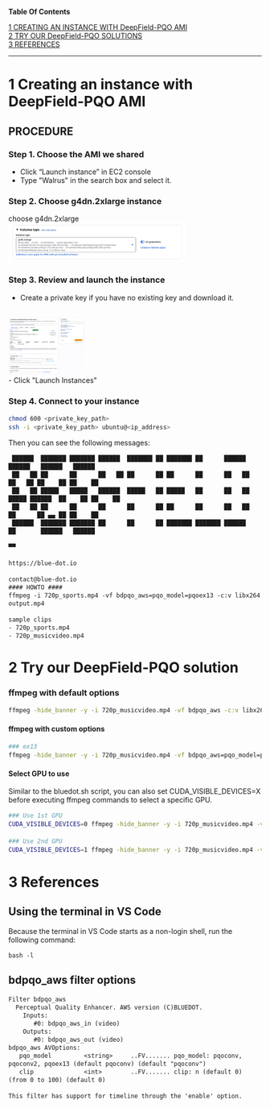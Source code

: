 **Table Of Contents**

[1 CREATING AN INSTANCE WITH DeepField-PQO AMI](#1-creating-an-instance-with-deepfield-pqo-ami)<br/>
[2 TRY OUR DeepField-PQO SOLUTIONS](#2-try-our-deepfield-pqo-solution)<br/>
[3 REFERENCES](#3-references)<br/>

---

# 1 Creating an instance with DeepField-PQO AMI
## PROCEDURE

### Step 1. Choose the AMI we shared
- Click “Launch instance” in EC2 console
- Type "Walrus" in the search box and select it.

### Step 2. Choose g4dn.2xlarge instance
choose g4dn.2xlarge
<br/>
<img src="images/aws_choose_g4dn.2xlarge.png" width="70%">
<br/>

### Step 3. Review and launch the instance
- Create a private key if you have no existing key and download it.
<br/>
<img src="images/creating_private_key.png" width="30%">
<br/>
- Click "Launch Instances"

### Step 4. Connect to your instance

```bash
chmod 600 <private_key_path>
ssh -i <private_key_path> ubuntu@<ip_address>
```
Then you can see the following messages:
```
 ██████  ███████ ███████ ██████  ███████ ██ ███████ ██      ██████        ██████   ██████   ██████  
 ██   ██ ██      ██      ██   ██ ██      ██ ██      ██      ██   ██       ██   ██ ██    ██ ██    ██ 
 ██   ██ █████   █████   ██████  █████   ██ █████   ██      ██   ██ █████ ██████  ██    ██ ██    ██ 
 ██   ██ ██      ██      ██      ██      ██ ██      ██      ██   ██       ██      ██ ▄▄ ██ ██    ██ 
 ██████  ███████ ███████ ██      ██      ██ ███████ ███████ ██████        ██       ██████   ██████  
                                                                                     ▀▀            
                                                                                 https://blue-dot.io
                                                                                 contact@blue-dot.io
#### HOWTO ####
ffmpeg -i 720p_sports.mp4 -vf bdpqo_aws=pqo_model=pqoex13 -c:v libx264 output.mp4

sample clips
- 720p_sports.mp4
- 720p_musicvideo.mp4
```

# 2 Try our DeepField-PQO solution
### ffmpeg with default options
```bash
ffmpeg -hide_banner -y -i 720p_musicvideo.mp4 -vf bdpqo_aws -c:v libx264 output.mp4
```

#### ffmpeg with custom options
```bash
### ex13
ffmpeg -hide_banner -y -i 720p_musicvideo.mp4 -vf bdpqo_aws=pqo_model=pqoex13 -c:v libx264 output.mp4
```

#### Select GPU to use
Similar to the bluedot.sh script, you can also set CUDA_VISIBLE_DEVICES=X before executing ffmpeg commands to select a specific GPU.

```bash
### Use 1st GPU
CUDA_VISIBLE_DEVICES=0 ffmpeg -hide_banner -y -i 720p_musicvideo.mp4 -vf bdpqo_aws -c:v libx264 output.mp4

### Use 2nd GPU
CUDA_VISIBLE_DEVICES=1 ffmpeg -hide_banner -y -i 720p_musicvideo.mp4 -vf bdpqo_aws -c:v libx264 output.mp4
```

# 3 References
## Using the terminal in VS Code
Because the terminal in VS Code starts as a non-login shell, run the following command:
```
bash -l
```

## bdpqo_aws filter options
```
Filter bdpqo_aws
  Perceptual Quality Enhancer. AWS version (C)BLUEDOT.
    Inputs:
       #0: bdpqo_aws_in (video)
    Outputs:
       #0: bdpqo_aws_out (video)
bdpqo_aws AVOptions:
   pqo_model         <string>     ..FV....... pqo_model: pqoconv, pqoconv2, pqoex13 (default pqoconv) (default "pqoconv")
   clip              <int>        ..FV....... clip: n (default 0) (from 0 to 100) (default 0)

This filter has support for timeline through the 'enable' option.
```
